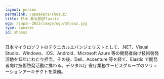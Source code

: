 ```yaml
---
layout: person
permalink: /speakers/shosuz/
title: 鈴木 章太郎@Elastic
ogp: /japan-2023/image/ogp/shosuz.jpg
type: speaker
id: shosuz
---
```

日本マイクロソフトのテクニカルエバンジェリストとして、.NET、Visual Studio、Windows、iOS、Android、Microsoft Azure 等の開発者向け技術啓発活動を13年にわたり担当。その後、Dell、Accenture 等を経て、Elastic で開発者向け技術啓発活動に携わる。デジタル庁 省庁業務サービスグループのソリューションアーキテクトを兼務。
